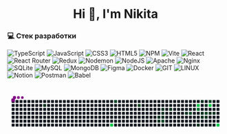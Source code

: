 <h1 align="center">Hi 👋, I'm Nikita</h1>

### 💻 Стек разработки

![TypeScript](https://img.shields.io/badge/typescript-%23007ACC.svg?style=for-the-badge&logo=typescript&logoColor=white) ![JavaScript](https://img.shields.io/badge/javascript-%23323330.svg?style=for-the-badge&logo=javascript&logoColor=%23F7DF1E) ![CSS3](https://img.shields.io/badge/css3-%231572B6.svg?style=for-the-badge&logo=css3&logoColor=white) ![HTML5](https://img.shields.io/badge/html5-%23E34F26.svg?style=for-the-badge&logo=html5&logoColor=white) ![NPM](https://img.shields.io/badge/NPM-%23CB3837.svg?style=for-the-badge&logo=npm&logoColor=white) ![Vite](https://img.shields.io/badge/vite-%23646CFF.svg?style=for-the-badge&logo=vite&logoColor=white) ![React](https://img.shields.io/badge/react-%2320232a.svg?style=for-the-badge&logo=react&logoColor=%2361DAFB) ![React Router](https://img.shields.io/badge/React_Router-CA4245?style=for-the-badge&logo=react-router&logoColor=white) ![Redux](https://img.shields.io/badge/redux-%23593d88.svg?style=for-the-badge&logo=redux&logoColor=white) ![Nodemon](https://img.shields.io/badge/NODEMON-%23323330.svg?style=for-the-badge&logo=nodemon&logoColor=%BBDEAD) ![NodeJS](https://img.shields.io/badge/node.js-6DA55F?style=for-the-badge&logo=node.js&logoColor=white) ![Apache](https://img.shields.io/badge/apache-%23D42029.svg?style=for-the-badge&logo=apache&logoColor=white) ![Nginx](https://img.shields.io/badge/nginx-%23009639.svg?style=for-the-badge&logo=nginx&logoColor=white) ![SQLite](https://img.shields.io/badge/sqlite-%2307405e.svg?style=for-the-badge&logo=sqlite&logoColor=white) ![MySQL](https://img.shields.io/badge/mysql-%2300000f.svg?style=for-the-badge&logo=mysql&logoColor=white) ![MongoDB](https://img.shields.io/badge/MongoDB-%234ea94b.svg?style=for-the-badge&logo=mongodb&logoColor=white) ![Figma](https://img.shields.io/badge/figma-%23F24E1E.svg?style=for-the-badge&logo=figma&logoColor=white) ![Docker](https://img.shields.io/badge/docker-%230db7ed.svg?style=for-the-badge&logo=docker&logoColor=white) ![GIT](https://img.shields.io/badge/Git-fc6d26?style=for-the-badge&logo=git&logoColor=white) ![LINUX](https://img.shields.io/badge/Linux-FCC624?style=for-the-badge&logo=linux&logoColor=black) ![Notion](https://img.shields.io/badge/Notion-%23000000.svg?style=for-the-badge&logo=notion&logoColor=white) ![Postman](https://img.shields.io/badge/Postman-FF6C37?style=for-the-badge&logo=postman&logoColor=white) ![Babel](https://img.shields.io/badge/Babel-F9DC3e?style=for-the-badge&logo=babel&logoColor=black)

##

<svg viewBox="-16 -32 880 192" width="880" height="192" xmlns="http://www.w3.org/2000/svg"><desc>Generated with https://github.com/Platane/snk</desc><style>:root{--cb:#1b1f230a;--cs:purple;--ce:#161b22;--c0:#161b22;--c1:#01311f;--c2:#034525;--c3:#0f6d31;--c4:#00c647}.c{shape-rendering:geometricPrecision;fill:var(--ce);stroke-width:1px;stroke:var(--cb);animation:none 21900ms linear infinite;width:12px;height:12px}@keyframes c0{4.56%{fill:var(--c1)}4.58%,100%{fill:var(--ce)}}.c.c0{fill:var(--c1);animation-name:c0}@keyframes c1{84.92%{fill:var(--c4)}84.94%,100%{fill:var(--ce)}}.c.c1{fill:var(--c4);animation-name:c1}@keyframes c2{57.07%{fill:var(--c2)}57.09%,100%{fill:var(--ce)}}.c.c2{fill:var(--c2);animation-name:c2}@keyframes c3{53.87%{fill:var(--c2)}53.89%,100%{fill:var(--ce)}}.c.c3{fill:var(--c2);animation-name:c3}@keyframes c4{20.08%{fill:var(--c1)}20.1%,100%{fill:var(--ce)}}.c.c4{fill:var(--c1);animation-name:c4}@keyframes c5{20.54%{fill:var(--c1)}20.56%,100%{fill:var(--ce)}}.c.c5{fill:var(--c1);animation-name:c5}@keyframes c6{18.71%{fill:var(--c1)}18.73%,100%{fill:var(--ce)}}.c.c6{fill:var(--c1);animation-name:c6}@keyframes c7{19.17%{fill:var(--c1)}19.19%,100%{fill:var(--ce)}}.c.c7{fill:var(--c1);animation-name:c7}@keyframes c8{19.62%{fill:var(--c1)}19.64%,100%{fill:var(--ce)}}.c.c8{fill:var(--c1);animation-name:c8}@keyframes c9{49.31%{fill:var(--c2)}49.33%,100%{fill:var(--ce)}}.c.c9{fill:var(--c2);animation-name:c9}@keyframes ca{24.19%{fill:var(--c1)}24.21%,100%{fill:var(--ce)}}.c.ca{fill:var(--c1);animation-name:ca}@keyframes cb{26.47%{fill:var(--c1)}26.49%,100%{fill:var(--ce)}}.c.cb{fill:var(--c1);animation-name:cb}@keyframes cc{45.2%{fill:var(--c2)}45.22%,100%{fill:var(--ce)}}.c.cc{fill:var(--c2);animation-name:cc}@keyframes cd{68.03%{fill:var(--c4)}68.05%,100%{fill:var(--ce)}}.c.cd{fill:var(--c4);animation-name:cd}@keyframes ce{67.57%{fill:var(--c3)}67.59%,100%{fill:var(--ce)}}.c.ce{fill:var(--c3);animation-name:ce}@keyframes cf{36.52%{fill:var(--c1)}36.54%,100%{fill:var(--ce)}}.c.cf{fill:var(--c1);animation-name:cf}@keyframes cg{33.32%{fill:var(--c1)}33.34%,100%{fill:var(--ce)}}.c.cg{fill:var(--c1);animation-name:cg}@keyframes ch{34.69%{fill:var(--c1)}34.71%,100%{fill:var(--ce)}}.c.ch{fill:var(--c1);animation-name:ch}@keyframes ci{28.76%{fill:var(--c1)}28.78%,100%{fill:var(--ce)}}.c.ci{fill:var(--c1);animation-name:ci}@keyframes cj{32.41%{fill:var(--c1)}32.43%,100%{fill:var(--ce)}}.c.cj{fill:var(--c1);animation-name:cj}@keyframes ck{38.8%{fill:var(--c2)}38.82%,100%{fill:var(--ce)}}.c.ck{fill:var(--c2);animation-name:ck}@keyframes cl{29.21%{fill:var(--c1)}29.23%,100%{fill:var(--ce)}}.c.cl{fill:var(--c1);animation-name:cl}@keyframes cm{40.63%{fill:var(--c2)}40.65%,100%{fill:var(--ce)}}.c.cm{fill:var(--c2);animation-name:cm}@keyframes cn{69.4%{fill:var(--c4)}69.42%,100%{fill:var(--ce)}}.c.cn{fill:var(--c4);animation-name:cn}@keyframes co{30.13%{fill:var(--c1)}30.15%,100%{fill:var(--ce)}}.c.co{fill:var(--c1);animation-name:co}@keyframes cp{30.58%{fill:var(--c1)}30.6%,100%{fill:var(--ce)}}.c.cp{fill:var(--c1);animation-name:cp}@keyframes cq{72.59%{fill:var(--c4)}72.61%,100%{fill:var(--ce)}}.c.cq{fill:var(--c4);animation-name:cq}.u{transform-origin:0 0;transform:scale(0,1);animation:none linear 21900ms infinite}@keyframes u0{4.56%{transform:scale(0.000,1)}4.58%,18.71%{transform:scale(0.063,1)}18.73%,19.17%{transform:scale(0.125,1)}19.19%,19.62%{transform:scale(0.188,1)}19.64%,20.08%{transform:scale(0.250,1)}20.1%,20.54%{transform:scale(0.313,1)}20.56%,24.19%{transform:scale(0.375,1)}24.21%,26.47%{transform:scale(0.438,1)}26.49%,28.76%{transform:scale(0.500,1)}28.78%,29.21%{transform:scale(0.563,1)}29.23%,30.13%{transform:scale(0.625,1)}30.15%,30.58%{transform:scale(0.688,1)}30.6%,32.41%{transform:scale(0.750,1)}32.43%,33.32%{transform:scale(0.813,1)}33.34%,34.69%{transform:scale(0.875,1)}34.71%,36.52%{transform:scale(0.938,1)}36.54%,100%{transform:scale(1.000,1)}}.u.u0{fill:var(--c1);animation-name:u0;transform-origin:0.0px 0}@keyframes u1{38.8%{transform:scale(0.000,1)}38.82%,40.63%{transform:scale(0.167,1)}40.65%,45.2%{transform:scale(0.333,1)}45.22%,49.31%{transform:scale(0.500,1)}49.33%,53.87%{transform:scale(0.667,1)}53.89%,57.07%{transform:scale(0.833,1)}57.09%,100%{transform:scale(1.000,1)}}.u.u1{fill:var(--c2);animation-name:u1;transform-origin:502.5px 0}@keyframes u2{67.57%{transform:scale(0.000,1)}67.59%,100%{transform:scale(1.000,1)}}.u.u2{fill:var(--c3);animation-name:u2;transform-origin:691.0px 0}@keyframes u3{68.03%{transform:scale(0.000,1)}68.05%,69.4%{transform:scale(0.250,1)}69.42%,72.59%{transform:scale(0.500,1)}72.61%,84.92%{transform:scale(0.750,1)}84.94%,100%{transform:scale(1.000,1)}}.u.u3{fill:var(--c4);animation-name:u3;transform-origin:722.4px 0}.s{shape-rendering:geometricPrecision;fill:var(--cs);animation:none linear 21900ms infinite}@keyframes s0{0%,99.54%{transform:translate(0px,-16px)}0.46%{transform:translate(0px,0px)}4.11%,95.43%{transform:translate(128px,0px)}4.57%{transform:translate(128px,16px)}15.07%{transform:translate(496px,16px)}15.53%{transform:translate(496px,32px)}18.72%{transform:translate(608px,32px)}19.63%{transform:translate(608px,64px)}20.09%{transform:translate(592px,64px)}20.55%,49.77%{transform:translate(592px,80px)}21%{transform:translate(576px,80px)}21.46%{transform:translate(576px,64px)}23.29%{transform:translate(640px,64px)}24.2%{transform:translate(640px,32px)}26.03%{transform:translate(704px,32px)}26.94%{transform:translate(704px,64px)}29.68%{transform:translate(800px,64px)}30.14%{transform:translate(800px,48px)}30.59%{transform:translate(816px,48px)}31.05%,42.01%{transform:translate(816px,32px)}31.96%{transform:translate(784px,32px)}32.88%,40.18%{transform:translate(784px,0px)}33.33%{transform:translate(768px,0px)}34.7%,43.84%{transform:translate(768px,48px)}35.16%{transform:translate(752px,48px)}36.53%{transform:translate(752px,96px)}37.44%{transform:translate(784px,96px)}41.1%{transform:translate(816px,0px)}43.38%{transform:translate(768px,32px)}48.4%{transform:translate(608px,48px)}49.32%{transform:translate(608px,80px)}51.6%{transform:translate(592px,16px)}53.88%{transform:translate(512px,16px)}54.34%{transform:translate(512px,0px)}57.08%{transform:translate(416px,0px)}57.53%{transform:translate(416px,16px)}66.67%{transform:translate(736px,16px)}67.12%{transform:translate(736px,32px)}67.58%{transform:translate(752px,32px)}68.04%{transform:translate(752px,16px)}70.32%{transform:translate(832px,16px)}72.6%{transform:translate(832px,96px)}91.78%{transform:translate(160px,96px)}92.69%{transform:translate(160px,64px)}93.61%{transform:translate(128px,64px)}96.8%{transform:translate(80px,0px)}97.26%{transform:translate(80px,-16px)}}.s.s0{transform:translate(0px,-16px);animation-name:s0}@keyframes s1{0%,99.54%{transform:translate(16px,-16px)}0.46%{transform:translate(0px,-16px)}0.91%{transform:translate(0px,0px)}4.57%,95.89%{transform:translate(128px,0px)}5.02%{transform:translate(128px,16px)}15.53%{transform:translate(496px,16px)}15.98%{transform:translate(496px,32px)}19.18%{transform:translate(608px,32px)}20.09%{transform:translate(608px,64px)}20.55%{transform:translate(592px,64px)}21%,50.23%{transform:translate(592px,80px)}21.46%{transform:translate(576px,80px)}21.92%{transform:translate(576px,64px)}23.74%{transform:translate(640px,64px)}24.66%{transform:translate(640px,32px)}26.48%{transform:translate(704px,32px)}27.4%{transform:translate(704px,64px)}30.14%{transform:translate(800px,64px)}30.59%{transform:translate(800px,48px)}31.05%{transform:translate(816px,48px)}31.51%,42.47%{transform:translate(816px,32px)}32.42%{transform:translate(784px,32px)}33.33%,40.64%{transform:translate(784px,0px)}33.79%{transform:translate(768px,0px)}35.16%,44.29%{transform:translate(768px,48px)}35.62%{transform:translate(752px,48px)}36.99%{transform:translate(752px,96px)}37.9%{transform:translate(784px,96px)}41.55%{transform:translate(816px,0px)}43.84%{transform:translate(768px,32px)}48.86%{transform:translate(608px,48px)}49.77%{transform:translate(608px,80px)}52.05%{transform:translate(592px,16px)}54.34%{transform:translate(512px,16px)}54.79%{transform:translate(512px,0px)}57.53%{transform:translate(416px,0px)}57.99%{transform:translate(416px,16px)}67.12%{transform:translate(736px,16px)}67.58%{transform:translate(736px,32px)}68.04%{transform:translate(752px,32px)}68.49%{transform:translate(752px,16px)}70.78%{transform:translate(832px,16px)}73.06%{transform:translate(832px,96px)}92.24%{transform:translate(160px,96px)}93.15%{transform:translate(160px,64px)}94.06%{transform:translate(128px,64px)}97.26%{transform:translate(80px,0px)}97.72%{transform:translate(80px,-16px)}}.s.s1{transform:translate(16px,-16px);animation-name:s1}@keyframes s2{0%,99.54%{transform:translate(32px,-16px)}0.91%{transform:translate(0px,-16px)}1.37%{transform:translate(0px,0px)}5.02%,96.35%{transform:translate(128px,0px)}5.48%{transform:translate(128px,16px)}15.98%{transform:translate(496px,16px)}16.44%{transform:translate(496px,32px)}19.63%{transform:translate(608px,32px)}20.55%{transform:translate(608px,64px)}21%{transform:translate(592px,64px)}21.46%,50.68%{transform:translate(592px,80px)}21.92%{transform:translate(576px,80px)}22.37%{transform:translate(576px,64px)}24.2%{transform:translate(640px,64px)}25.11%{transform:translate(640px,32px)}26.94%{transform:translate(704px,32px)}27.85%{transform:translate(704px,64px)}30.59%{transform:translate(800px,64px)}31.05%{transform:translate(800px,48px)}31.51%{transform:translate(816px,48px)}31.96%,42.92%{transform:translate(816px,32px)}32.88%{transform:translate(784px,32px)}33.79%,41.1%{transform:translate(784px,0px)}34.25%{transform:translate(768px,0px)}35.62%,44.75%{transform:translate(768px,48px)}36.07%{transform:translate(752px,48px)}37.44%{transform:translate(752px,96px)}38.36%{transform:translate(784px,96px)}42.01%{transform:translate(816px,0px)}44.29%{transform:translate(768px,32px)}49.32%{transform:translate(608px,48px)}50.23%{transform:translate(608px,80px)}52.51%{transform:translate(592px,16px)}54.79%{transform:translate(512px,16px)}55.25%{transform:translate(512px,0px)}57.99%{transform:translate(416px,0px)}58.45%{transform:translate(416px,16px)}67.58%{transform:translate(736px,16px)}68.04%{transform:translate(736px,32px)}68.49%{transform:translate(752px,32px)}68.95%{transform:translate(752px,16px)}71.23%{transform:translate(832px,16px)}73.52%{transform:translate(832px,96px)}92.69%{transform:translate(160px,96px)}93.61%{transform:translate(160px,64px)}94.52%{transform:translate(128px,64px)}97.72%{transform:translate(80px,0px)}98.17%{transform:translate(80px,-16px)}}.s.s2{transform:translate(32px,-16px);animation-name:s2}@keyframes s3{0%,99.54%{transform:translate(48px,-16px)}1.37%{transform:translate(0px,-16px)}1.83%{transform:translate(0px,0px)}5.48%,96.8%{transform:translate(128px,0px)}5.94%{transform:translate(128px,16px)}16.44%{transform:translate(496px,16px)}16.89%{transform:translate(496px,32px)}20.09%{transform:translate(608px,32px)}21%{transform:translate(608px,64px)}21.46%{transform:translate(592px,64px)}21.92%,51.14%{transform:translate(592px,80px)}22.37%{transform:translate(576px,80px)}22.83%{transform:translate(576px,64px)}24.66%{transform:translate(640px,64px)}25.57%{transform:translate(640px,32px)}27.4%{transform:translate(704px,32px)}28.31%{transform:translate(704px,64px)}31.05%{transform:translate(800px,64px)}31.51%{transform:translate(800px,48px)}31.96%{transform:translate(816px,48px)}32.42%,43.38%{transform:translate(816px,32px)}33.33%{transform:translate(784px,32px)}34.25%,41.55%{transform:translate(784px,0px)}34.7%{transform:translate(768px,0px)}36.07%,45.21%{transform:translate(768px,48px)}36.53%{transform:translate(752px,48px)}37.9%{transform:translate(752px,96px)}38.81%{transform:translate(784px,96px)}42.47%{transform:translate(816px,0px)}44.75%{transform:translate(768px,32px)}49.77%{transform:translate(608px,48px)}50.68%{transform:translate(608px,80px)}52.97%{transform:translate(592px,16px)}55.25%{transform:translate(512px,16px)}55.71%{transform:translate(512px,0px)}58.45%{transform:translate(416px,0px)}58.9%{transform:translate(416px,16px)}68.04%{transform:translate(736px,16px)}68.49%{transform:translate(736px,32px)}68.95%{transform:translate(752px,32px)}69.41%{transform:translate(752px,16px)}71.69%{transform:translate(832px,16px)}73.97%{transform:translate(832px,96px)}93.15%{transform:translate(160px,96px)}94.06%{transform:translate(160px,64px)}94.98%{transform:translate(128px,64px)}98.17%{transform:translate(80px,0px)}98.63%{transform:translate(80px,-16px)}}.s.s3{transform:translate(48px,-16px);animation-name:s3}</style><rect class="c" x="2" y="2" rx="2" ry="2"/><rect class="c" x="2" y="18" rx="2" ry="2"/><rect class="c" x="2" y="34" rx="2" ry="2"/><rect class="c" x="2" y="50" rx="2" ry="2"/><rect class="c" x="2" y="66" rx="2" ry="2"/><rect class="c" x="2" y="82" rx="2" ry="2"/><rect class="c" x="2" y="98" rx="2" ry="2"/><rect class="c" x="18" y="2" rx="2" ry="2"/><rect class="c" x="18" y="18" rx="2" ry="2"/><rect class="c" x="18" y="34" rx="2" ry="2"/><rect class="c" x="18" y="50" rx="2" ry="2"/><rect class="c" x="18" y="66" rx="2" ry="2"/><rect class="c" x="18" y="82" rx="2" ry="2"/><rect class="c" x="18" y="98" rx="2" ry="2"/><rect class="c" x="34" y="2" rx="2" ry="2"/><rect class="c" x="34" y="18" rx="2" ry="2"/><rect class="c" x="34" y="34" rx="2" ry="2"/><rect class="c" x="34" y="50" rx="2" ry="2"/><rect class="c" x="34" y="66" rx="2" ry="2"/><rect class="c" x="34" y="82" rx="2" ry="2"/><rect class="c" x="34" y="98" rx="2" ry="2"/><rect class="c" x="50" y="2" rx="2" ry="2"/><rect class="c" x="50" y="18" rx="2" ry="2"/><rect class="c" x="50" y="34" rx="2" ry="2"/><rect class="c" x="50" y="50" rx="2" ry="2"/><rect class="c" x="50" y="66" rx="2" ry="2"/><rect class="c" x="50" y="82" rx="2" ry="2"/><rect class="c" x="50" y="98" rx="2" ry="2"/><rect class="c" x="66" y="2" rx="2" ry="2"/><rect class="c" x="66" y="18" rx="2" ry="2"/><rect class="c" x="66" y="34" rx="2" ry="2"/><rect class="c" x="66" y="50" rx="2" ry="2"/><rect class="c" x="66" y="66" rx="2" ry="2"/><rect class="c" x="66" y="82" rx="2" ry="2"/><rect class="c" x="66" y="98" rx="2" ry="2"/><rect class="c" x="82" y="2" rx="2" ry="2"/><rect class="c" x="82" y="18" rx="2" ry="2"/><rect class="c" x="82" y="34" rx="2" ry="2"/><rect class="c" x="82" y="50" rx="2" ry="2"/><rect class="c" x="82" y="66" rx="2" ry="2"/><rect class="c" x="82" y="82" rx="2" ry="2"/><rect class="c" x="82" y="98" rx="2" ry="2"/><rect class="c" x="98" y="2" rx="2" ry="2"/><rect class="c" x="98" y="18" rx="2" ry="2"/><rect class="c" x="98" y="34" rx="2" ry="2"/><rect class="c" x="98" y="50" rx="2" ry="2"/><rect class="c" x="98" y="66" rx="2" ry="2"/><rect class="c" x="98" y="82" rx="2" ry="2"/><rect class="c" x="98" y="98" rx="2" ry="2"/><rect class="c" x="114" y="2" rx="2" ry="2"/><rect class="c" x="114" y="18" rx="2" ry="2"/><rect class="c" x="114" y="34" rx="2" ry="2"/><rect class="c" x="114" y="50" rx="2" ry="2"/><rect class="c" x="114" y="66" rx="2" ry="2"/><rect class="c" x="114" y="82" rx="2" ry="2"/><rect class="c" x="114" y="98" rx="2" ry="2"/><rect class="c" x="130" y="2" rx="2" ry="2"/><rect class="c c0" x="130" y="18" rx="2" ry="2"/><rect class="c" x="130" y="34" rx="2" ry="2"/><rect class="c" x="130" y="50" rx="2" ry="2"/><rect class="c" x="130" y="66" rx="2" ry="2"/><rect class="c" x="130" y="82" rx="2" ry="2"/><rect class="c" x="130" y="98" rx="2" ry="2"/><rect class="c" x="146" y="2" rx="2" ry="2"/><rect class="c" x="146" y="18" rx="2" ry="2"/><rect class="c" x="146" y="34" rx="2" ry="2"/><rect class="c" x="146" y="50" rx="2" ry="2"/><rect class="c" x="146" y="66" rx="2" ry="2"/><rect class="c" x="146" y="82" rx="2" ry="2"/><rect class="c" x="146" y="98" rx="2" ry="2"/><rect class="c" x="162" y="2" rx="2" ry="2"/><rect class="c" x="162" y="18" rx="2" ry="2"/><rect class="c" x="162" y="34" rx="2" ry="2"/><rect class="c" x="162" y="50" rx="2" ry="2"/><rect class="c" x="162" y="66" rx="2" ry="2"/><rect class="c" x="162" y="82" rx="2" ry="2"/><rect class="c" x="162" y="98" rx="2" ry="2"/><rect class="c" x="178" y="2" rx="2" ry="2"/><rect class="c" x="178" y="18" rx="2" ry="2"/><rect class="c" x="178" y="34" rx="2" ry="2"/><rect class="c" x="178" y="50" rx="2" ry="2"/><rect class="c" x="178" y="66" rx="2" ry="2"/><rect class="c" x="178" y="82" rx="2" ry="2"/><rect class="c" x="178" y="98" rx="2" ry="2"/><rect class="c" x="194" y="2" rx="2" ry="2"/><rect class="c" x="194" y="18" rx="2" ry="2"/><rect class="c" x="194" y="34" rx="2" ry="2"/><rect class="c" x="194" y="50" rx="2" ry="2"/><rect class="c" x="194" y="66" rx="2" ry="2"/><rect class="c" x="194" y="82" rx="2" ry="2"/><rect class="c" x="194" y="98" rx="2" ry="2"/><rect class="c" x="210" y="2" rx="2" ry="2"/><rect class="c" x="210" y="18" rx="2" ry="2"/><rect class="c" x="210" y="34" rx="2" ry="2"/><rect class="c" x="210" y="50" rx="2" ry="2"/><rect class="c" x="210" y="66" rx="2" ry="2"/><rect class="c" x="210" y="82" rx="2" ry="2"/><rect class="c" x="210" y="98" rx="2" ry="2"/><rect class="c" x="226" y="2" rx="2" ry="2"/><rect class="c" x="226" y="18" rx="2" ry="2"/><rect class="c" x="226" y="34" rx="2" ry="2"/><rect class="c" x="226" y="50" rx="2" ry="2"/><rect class="c" x="226" y="66" rx="2" ry="2"/><rect class="c" x="226" y="82" rx="2" ry="2"/><rect class="c" x="226" y="98" rx="2" ry="2"/><rect class="c" x="242" y="2" rx="2" ry="2"/><rect class="c" x="242" y="18" rx="2" ry="2"/><rect class="c" x="242" y="34" rx="2" ry="2"/><rect class="c" x="242" y="50" rx="2" ry="2"/><rect class="c" x="242" y="66" rx="2" ry="2"/><rect class="c" x="242" y="82" rx="2" ry="2"/><rect class="c" x="242" y="98" rx="2" ry="2"/><rect class="c" x="258" y="2" rx="2" ry="2"/><rect class="c" x="258" y="18" rx="2" ry="2"/><rect class="c" x="258" y="34" rx="2" ry="2"/><rect class="c" x="258" y="50" rx="2" ry="2"/><rect class="c" x="258" y="66" rx="2" ry="2"/><rect class="c" x="258" y="82" rx="2" ry="2"/><rect class="c" x="258" y="98" rx="2" ry="2"/><rect class="c" x="274" y="2" rx="2" ry="2"/><rect class="c" x="274" y="18" rx="2" ry="2"/><rect class="c" x="274" y="34" rx="2" ry="2"/><rect class="c" x="274" y="50" rx="2" ry="2"/><rect class="c" x="274" y="66" rx="2" ry="2"/><rect class="c" x="274" y="82" rx="2" ry="2"/><rect class="c" x="274" y="98" rx="2" ry="2"/><rect class="c" x="290" y="2" rx="2" ry="2"/><rect class="c" x="290" y="18" rx="2" ry="2"/><rect class="c" x="290" y="34" rx="2" ry="2"/><rect class="c" x="290" y="50" rx="2" ry="2"/><rect class="c" x="290" y="66" rx="2" ry="2"/><rect class="c" x="290" y="82" rx="2" ry="2"/><rect class="c" x="290" y="98" rx="2" ry="2"/><rect class="c" x="306" y="2" rx="2" ry="2"/><rect class="c" x="306" y="18" rx="2" ry="2"/><rect class="c" x="306" y="34" rx="2" ry="2"/><rect class="c" x="306" y="50" rx="2" ry="2"/><rect class="c" x="306" y="66" rx="2" ry="2"/><rect class="c" x="306" y="82" rx="2" ry="2"/><rect class="c" x="306" y="98" rx="2" ry="2"/><rect class="c" x="322" y="2" rx="2" ry="2"/><rect class="c" x="322" y="18" rx="2" ry="2"/><rect class="c" x="322" y="34" rx="2" ry="2"/><rect class="c" x="322" y="50" rx="2" ry="2"/><rect class="c" x="322" y="66" rx="2" ry="2"/><rect class="c" x="322" y="82" rx="2" ry="2"/><rect class="c" x="322" y="98" rx="2" ry="2"/><rect class="c" x="338" y="2" rx="2" ry="2"/><rect class="c" x="338" y="18" rx="2" ry="2"/><rect class="c" x="338" y="34" rx="2" ry="2"/><rect class="c" x="338" y="50" rx="2" ry="2"/><rect class="c" x="338" y="66" rx="2" ry="2"/><rect class="c" x="338" y="82" rx="2" ry="2"/><rect class="c" x="338" y="98" rx="2" ry="2"/><rect class="c" x="354" y="2" rx="2" ry="2"/><rect class="c" x="354" y="18" rx="2" ry="2"/><rect class="c" x="354" y="34" rx="2" ry="2"/><rect class="c" x="354" y="50" rx="2" ry="2"/><rect class="c" x="354" y="66" rx="2" ry="2"/><rect class="c" x="354" y="82" rx="2" ry="2"/><rect class="c" x="354" y="98" rx="2" ry="2"/><rect class="c" x="370" y="2" rx="2" ry="2"/><rect class="c" x="370" y="18" rx="2" ry="2"/><rect class="c" x="370" y="34" rx="2" ry="2"/><rect class="c" x="370" y="50" rx="2" ry="2"/><rect class="c" x="370" y="66" rx="2" ry="2"/><rect class="c" x="370" y="82" rx="2" ry="2"/><rect class="c" x="370" y="98" rx="2" ry="2"/><rect class="c" x="386" y="2" rx="2" ry="2"/><rect class="c" x="386" y="18" rx="2" ry="2"/><rect class="c" x="386" y="34" rx="2" ry="2"/><rect class="c" x="386" y="50" rx="2" ry="2"/><rect class="c" x="386" y="66" rx="2" ry="2"/><rect class="c" x="386" y="82" rx="2" ry="2"/><rect class="c" x="386" y="98" rx="2" ry="2"/><rect class="c" x="402" y="2" rx="2" ry="2"/><rect class="c" x="402" y="18" rx="2" ry="2"/><rect class="c" x="402" y="34" rx="2" ry="2"/><rect class="c" x="402" y="50" rx="2" ry="2"/><rect class="c" x="402" y="66" rx="2" ry="2"/><rect class="c" x="402" y="82" rx="2" ry="2"/><rect class="c c1" x="402" y="98" rx="2" ry="2"/><rect class="c c2" x="418" y="2" rx="2" ry="2"/><rect class="c" x="418" y="18" rx="2" ry="2"/><rect class="c" x="418" y="34" rx="2" ry="2"/><rect class="c" x="418" y="50" rx="2" ry="2"/><rect class="c" x="418" y="66" rx="2" ry="2"/><rect class="c" x="418" y="82" rx="2" ry="2"/><rect class="c" x="418" y="98" rx="2" ry="2"/><rect class="c" x="434" y="2" rx="2" ry="2"/><rect class="c" x="434" y="18" rx="2" ry="2"/><rect class="c" x="434" y="34" rx="2" ry="2"/><rect class="c" x="434" y="50" rx="2" ry="2"/><rect class="c" x="434" y="66" rx="2" ry="2"/><rect class="c" x="434" y="82" rx="2" ry="2"/><rect class="c" x="434" y="98" rx="2" ry="2"/><rect class="c" x="450" y="2" rx="2" ry="2"/><rect class="c" x="450" y="18" rx="2" ry="2"/><rect class="c" x="450" y="34" rx="2" ry="2"/><rect class="c" x="450" y="50" rx="2" ry="2"/><rect class="c" x="450" y="66" rx="2" ry="2"/><rect class="c" x="450" y="82" rx="2" ry="2"/><rect class="c" x="450" y="98" rx="2" ry="2"/><rect class="c" x="466" y="2" rx="2" ry="2"/><rect class="c" x="466" y="18" rx="2" ry="2"/><rect class="c" x="466" y="34" rx="2" ry="2"/><rect class="c" x="466" y="50" rx="2" ry="2"/><rect class="c" x="466" y="66" rx="2" ry="2"/><rect class="c" x="466" y="82" rx="2" ry="2"/><rect class="c" x="466" y="98" rx="2" ry="2"/><rect class="c" x="482" y="2" rx="2" ry="2"/><rect class="c" x="482" y="18" rx="2" ry="2"/><rect class="c" x="482" y="34" rx="2" ry="2"/><rect class="c" x="482" y="50" rx="2" ry="2"/><rect class="c" x="482" y="66" rx="2" ry="2"/><rect class="c" x="482" y="82" rx="2" ry="2"/><rect class="c" x="482" y="98" rx="2" ry="2"/><rect class="c" x="498" y="2" rx="2" ry="2"/><rect class="c" x="498" y="18" rx="2" ry="2"/><rect class="c" x="498" y="34" rx="2" ry="2"/><rect class="c" x="498" y="50" rx="2" ry="2"/><rect class="c" x="498" y="66" rx="2" ry="2"/><rect class="c" x="498" y="82" rx="2" ry="2"/><rect class="c" x="498" y="98" rx="2" ry="2"/><rect class="c" x="514" y="2" rx="2" ry="2"/><rect class="c c3" x="514" y="18" rx="2" ry="2"/><rect class="c" x="514" y="34" rx="2" ry="2"/><rect class="c" x="514" y="50" rx="2" ry="2"/><rect class="c" x="514" y="66" rx="2" ry="2"/><rect class="c" x="514" y="82" rx="2" ry="2"/><rect class="c" x="514" y="98" rx="2" ry="2"/><rect class="c" x="530" y="2" rx="2" ry="2"/><rect class="c" x="530" y="18" rx="2" ry="2"/><rect class="c" x="530" y="34" rx="2" ry="2"/><rect class="c" x="530" y="50" rx="2" ry="2"/><rect class="c" x="530" y="66" rx="2" ry="2"/><rect class="c" x="530" y="82" rx="2" ry="2"/><rect class="c" x="530" y="98" rx="2" ry="2"/><rect class="c" x="546" y="2" rx="2" ry="2"/><rect class="c" x="546" y="18" rx="2" ry="2"/><rect class="c" x="546" y="34" rx="2" ry="2"/><rect class="c" x="546" y="50" rx="2" ry="2"/><rect class="c" x="546" y="66" rx="2" ry="2"/><rect class="c" x="546" y="82" rx="2" ry="2"/><rect class="c" x="546" y="98" rx="2" ry="2"/><rect class="c" x="562" y="2" rx="2" ry="2"/><rect class="c" x="562" y="18" rx="2" ry="2"/><rect class="c" x="562" y="34" rx="2" ry="2"/><rect class="c" x="562" y="50" rx="2" ry="2"/><rect class="c" x="562" y="66" rx="2" ry="2"/><rect class="c" x="562" y="82" rx="2" ry="2"/><rect class="c" x="562" y="98" rx="2" ry="2"/><rect class="c" x="578" y="2" rx="2" ry="2"/><rect class="c" x="578" y="18" rx="2" ry="2"/><rect class="c" x="578" y="34" rx="2" ry="2"/><rect class="c" x="578" y="50" rx="2" ry="2"/><rect class="c" x="578" y="66" rx="2" ry="2"/><rect class="c" x="578" y="82" rx="2" ry="2"/><rect class="c" x="578" y="98" rx="2" ry="2"/><rect class="c" x="594" y="2" rx="2" ry="2"/><rect class="c" x="594" y="18" rx="2" ry="2"/><rect class="c" x="594" y="34" rx="2" ry="2"/><rect class="c" x="594" y="50" rx="2" ry="2"/><rect class="c c4" x="594" y="66" rx="2" ry="2"/><rect class="c c5" x="594" y="82" rx="2" ry="2"/><rect class="c" x="594" y="98" rx="2" ry="2"/><rect class="c" x="610" y="2" rx="2" ry="2"/><rect class="c" x="610" y="18" rx="2" ry="2"/><rect class="c c6" x="610" y="34" rx="2" ry="2"/><rect class="c c7" x="610" y="50" rx="2" ry="2"/><rect class="c c8" x="610" y="66" rx="2" ry="2"/><rect class="c c9" x="610" y="82" rx="2" ry="2"/><rect class="c" x="610" y="98" rx="2" ry="2"/><rect class="c" x="626" y="2" rx="2" ry="2"/><rect class="c" x="626" y="18" rx="2" ry="2"/><rect class="c" x="626" y="34" rx="2" ry="2"/><rect class="c" x="626" y="50" rx="2" ry="2"/><rect class="c" x="626" y="66" rx="2" ry="2"/><rect class="c" x="626" y="82" rx="2" ry="2"/><rect class="c" x="626" y="98" rx="2" ry="2"/><rect class="c" x="642" y="2" rx="2" ry="2"/><rect class="c" x="642" y="18" rx="2" ry="2"/><rect class="c ca" x="642" y="34" rx="2" ry="2"/><rect class="c" x="642" y="50" rx="2" ry="2"/><rect class="c" x="642" y="66" rx="2" ry="2"/><rect class="c" x="642" y="82" rx="2" ry="2"/><rect class="c" x="642" y="98" rx="2" ry="2"/><rect class="c" x="658" y="2" rx="2" ry="2"/><rect class="c" x="658" y="18" rx="2" ry="2"/><rect class="c" x="658" y="34" rx="2" ry="2"/><rect class="c" x="658" y="50" rx="2" ry="2"/><rect class="c" x="658" y="66" rx="2" ry="2"/><rect class="c" x="658" y="82" rx="2" ry="2"/><rect class="c" x="658" y="98" rx="2" ry="2"/><rect class="c" x="674" y="2" rx="2" ry="2"/><rect class="c" x="674" y="18" rx="2" ry="2"/><rect class="c" x="674" y="34" rx="2" ry="2"/><rect class="c" x="674" y="50" rx="2" ry="2"/><rect class="c" x="674" y="66" rx="2" ry="2"/><rect class="c" x="674" y="82" rx="2" ry="2"/><rect class="c" x="674" y="98" rx="2" ry="2"/><rect class="c" x="690" y="2" rx="2" ry="2"/><rect class="c" x="690" y="18" rx="2" ry="2"/><rect class="c" x="690" y="34" rx="2" ry="2"/><rect class="c" x="690" y="50" rx="2" ry="2"/><rect class="c" x="690" y="66" rx="2" ry="2"/><rect class="c" x="690" y="82" rx="2" ry="2"/><rect class="c" x="690" y="98" rx="2" ry="2"/><rect class="c" x="706" y="2" rx="2" ry="2"/><rect class="c" x="706" y="18" rx="2" ry="2"/><rect class="c" x="706" y="34" rx="2" ry="2"/><rect class="c cb" x="706" y="50" rx="2" ry="2"/><rect class="c" x="706" y="66" rx="2" ry="2"/><rect class="c" x="706" y="82" rx="2" ry="2"/><rect class="c" x="706" y="98" rx="2" ry="2"/><rect class="c" x="722" y="2" rx="2" ry="2"/><rect class="c" x="722" y="18" rx="2" ry="2"/><rect class="c" x="722" y="34" rx="2" ry="2"/><rect class="c cc" x="722" y="50" rx="2" ry="2"/><rect class="c" x="722" y="66" rx="2" ry="2"/><rect class="c" x="722" y="82" rx="2" ry="2"/><rect class="c" x="722" y="98" rx="2" ry="2"/><rect class="c" x="738" y="2" rx="2" ry="2"/><rect class="c" x="738" y="18" rx="2" ry="2"/><rect class="c" x="738" y="34" rx="2" ry="2"/><rect class="c" x="738" y="50" rx="2" ry="2"/><rect class="c" x="738" y="66" rx="2" ry="2"/><rect class="c" x="738" y="82" rx="2" ry="2"/><rect class="c" x="738" y="98" rx="2" ry="2"/><rect class="c" x="754" y="2" rx="2" ry="2"/><rect class="c cd" x="754" y="18" rx="2" ry="2"/><rect class="c ce" x="754" y="34" rx="2" ry="2"/><rect class="c" x="754" y="50" rx="2" ry="2"/><rect class="c" x="754" y="66" rx="2" ry="2"/><rect class="c" x="754" y="82" rx="2" ry="2"/><rect class="c cf" x="754" y="98" rx="2" ry="2"/><rect class="c cg" x="770" y="2" rx="2" ry="2"/><rect class="c" x="770" y="18" rx="2" ry="2"/><rect class="c" x="770" y="34" rx="2" ry="2"/><rect class="c ch" x="770" y="50" rx="2" ry="2"/><rect class="c ci" x="770" y="66" rx="2" ry="2"/><rect class="c" x="770" y="82" rx="2" ry="2"/><rect class="c" x="770" y="98" rx="2" ry="2"/><rect class="c" x="786" y="2" rx="2" ry="2"/><rect class="c cj" x="786" y="18" rx="2" ry="2"/><rect class="c" x="786" y="34" rx="2" ry="2"/><rect class="c ck" x="786" y="50" rx="2" ry="2"/><rect class="c cl" x="786" y="66" rx="2" ry="2"/><rect class="c" x="786" y="82" rx="2" ry="2"/><rect class="c" x="786" y="98" rx="2" ry="2"/><rect class="c cm" x="802" y="2" rx="2" ry="2"/><rect class="c cn" x="802" y="18" rx="2" ry="2"/><rect class="c" x="802" y="34" rx="2" ry="2"/><rect class="c co" x="802" y="50" rx="2" ry="2"/><rect class="c" x="802" y="66" rx="2" ry="2"/><rect class="c" x="802" y="82" rx="2" ry="2"/><rect class="c" x="802" y="98" rx="2" ry="2"/><rect class="c" x="818" y="2" rx="2" ry="2"/><rect class="c" x="818" y="18" rx="2" ry="2"/><rect class="c" x="818" y="34" rx="2" ry="2"/><rect class="c cp" x="818" y="50" rx="2" ry="2"/><rect class="c" x="818" y="66" rx="2" ry="2"/><rect class="c" x="818" y="82" rx="2" ry="2"/><rect class="c" x="818" y="98" rx="2" ry="2"/><rect class="c" x="834" y="2" rx="2" ry="2"/><rect class="c" x="834" y="18" rx="2" ry="2"/><rect class="c" x="834" y="34" rx="2" ry="2"/><rect class="c" x="834" y="50" rx="2" ry="2"/><rect class="c" x="834" y="66" rx="2" ry="2"/><rect class="c" x="834" y="82" rx="2" ry="2"/><rect class="c cq" x="834" y="98" rx="2" ry="2"/><rect class="u u0" height="12" width="503.1" x="0.0" y="144"/><rect class="u u1" height="12" width="189.0" x="502.5" y="144"/><rect class="u u2" height="12" width="32.0" x="691.0" y="144"/><rect class="u u3" height="12" width="126.2" x="722.4" y="144"/><rect class="s s0" x="0.8" y="0.8" width="14.4" height="14.4" rx="4.5" ry="4.5"/><rect class="s s1" x="1.8" y="1.8" width="12.3" height="12.3" rx="4.1" ry="4.1"/><rect class="s s2" x="2.6" y="2.6" width="10.8" height="10.8" rx="3.6" ry="3.6"/><rect class="s s3" x="3.0" y="3.0" width="9.9" height="9.9" rx="3.3" ry="3.3"/></svg>

##
